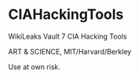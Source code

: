 # CIAHackingTools
WikiLeaks Vault 7 CIA Hacking Tools 

ART & SCIENCE, MIT/Harvard/Berkley

Use at own risk.
